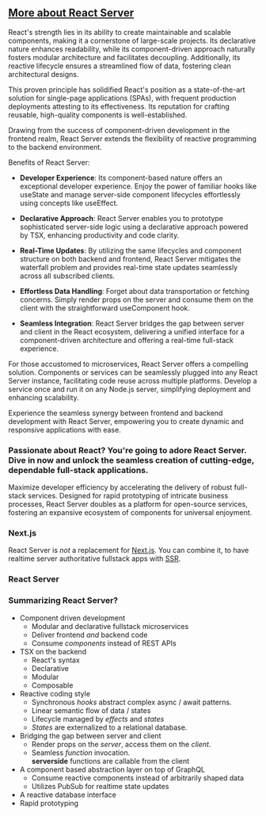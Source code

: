 ## [More about React Server](/why)

React's strength lies in its ability to create maintainable and scalable components, making it a cornerstone of large-scale projects. Its declarative nature enhances readability, while its component-driven approach naturally fosters modular architecture and facilitates decoupling. Additionally, its reactive lifecycle ensures a streamlined flow of data, fostering clean architectural designs.

This proven principle has solidified React's position as a state-of-the-art solution for single-page applications (SPAs), with frequent production deployments attesting to its effectiveness. Its reputation for crafting reusable, high-quality components is well-established.

Drawing from the success of component-driven development in the frontend realm, React Server extends the flexibility of reactive programming to the backend environment.

Benefits of React Server:

- **Developer Experience**: Its component-based nature offers an exceptional developer experience. Enjoy the power of familiar hooks like useState and manage server-side component lifecycles effortlessly using concepts like useEffect.

- **Declarative Approach**: React Server enables you to prototype sophisticated server-side logic using a declarative approach powered by TSX, enhancing productivity and code clarity.

- **Real-Time Updates**: By utilizing the same lifecycles and component structure on both backend and frontend, React Server mitigates the waterfall problem and provides real-time state updates seamlessly across all subscribed clients.

- **Effortless Data Handling**: Forget about data transportation or fetching concerns. Simply render props on the server and consume them on the client with the straightforward useComponent hook.

- **Seamless Integration**: React Server bridges the gap between server and client in the React ecosystem, delivering a unified interface for a component-driven architecture and offering a real-time full-stack experience.

For those accustomed to microservices, React Server offers a compelling solution. Components or services can be seamlessly plugged into any React Server instance, facilitating code reuse across multiple platforms. Develop a service once and run it on any Node.js server, simplifying deployment and enhancing scalability.

Experience the seamless synergy between frontend and backend development with React Server, empowering you to create dynamic and responsive applications with ease.

### Passionate about React? You're going to adore React Server. Dive in now and unlock the seamless creation of cutting-edge, dependable full-stack applications.

Maximize developer efficiency by accelerating the delivery of robust full-stack services. Designed for rapid prototyping of intricate business processes, React Server doubles as a platform for open-source services, fostering an expansive ecosystem of components for universal enjoyment.

### Next.js

React Server is _not_ a replacement for [Next.js](/faq). You can combine it, to have realtime server authoritative fullstack apps with [SSR](/SSR).

### React Server

### Summarizing React Server?

- Component driven development
  - Modular and declarative fullstack microservices
  - Deliver frontend _and_ backend code
  - Consume _components_ instead of REST APIs
- TSX on the backend
  - React's syntax
  - Declarative
  - Modular
  - Composable
- Reactive coding style
  - Synchronous _hooks_ abstract complex async / await patterns.
  - Linear semantic flow of data / states
  - Lifecycle managed by _effects_ and _states_
  - _States_ are externalized to a relational database.
- Bridging the gap between server and client
  - Render props on the _server_, access them on the _client_.
  - Seamless _function_ invocation.  
    **serverside** functions are callable from the client
- A component based abstraction layer on top of GraphQL
  - Consume reactive components instead of arbitrarily shaped data
  - Utilizes PubSub for realtime state updates
- A reactive database interface
- Rapid prototyping
